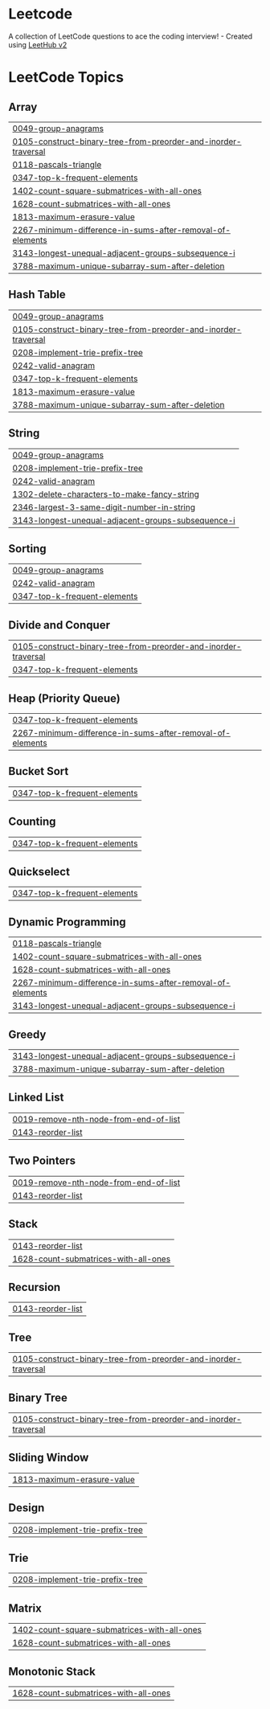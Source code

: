 # Leetcode
A collection of LeetCode questions to ace the coding interview! - Created using [LeetHub v2](https://github.com/arunbhardwaj/LeetHub-2.0)

<!---LeetCode Topics Start-->
# LeetCode Topics
## Array
|  |
| ------- |
| [0049-group-anagrams](https://github.com/nikhilraj-1/Leetcode/tree/master/0049-group-anagrams) |
| [0105-construct-binary-tree-from-preorder-and-inorder-traversal](https://github.com/nikhilraj-1/Leetcode/tree/master/0105-construct-binary-tree-from-preorder-and-inorder-traversal) |
| [0118-pascals-triangle](https://github.com/nikhilraj-1/Leetcode/tree/master/0118-pascals-triangle) |
| [0347-top-k-frequent-elements](https://github.com/nikhilraj-1/Leetcode/tree/master/0347-top-k-frequent-elements) |
| [1402-count-square-submatrices-with-all-ones](https://github.com/nikhilraj-1/Leetcode/tree/master/1402-count-square-submatrices-with-all-ones) |
| [1628-count-submatrices-with-all-ones](https://github.com/nikhilraj-1/Leetcode/tree/master/1628-count-submatrices-with-all-ones) |
| [1813-maximum-erasure-value](https://github.com/nikhilraj-1/Leetcode/tree/master/1813-maximum-erasure-value) |
| [2267-minimum-difference-in-sums-after-removal-of-elements](https://github.com/nikhilraj-1/Leetcode/tree/master/2267-minimum-difference-in-sums-after-removal-of-elements) |
| [3143-longest-unequal-adjacent-groups-subsequence-i](https://github.com/nikhilraj-1/Leetcode/tree/master/3143-longest-unequal-adjacent-groups-subsequence-i) |
| [3788-maximum-unique-subarray-sum-after-deletion](https://github.com/nikhilraj-1/Leetcode/tree/master/3788-maximum-unique-subarray-sum-after-deletion) |
## Hash Table
|  |
| ------- |
| [0049-group-anagrams](https://github.com/nikhilraj-1/Leetcode/tree/master/0049-group-anagrams) |
| [0105-construct-binary-tree-from-preorder-and-inorder-traversal](https://github.com/nikhilraj-1/Leetcode/tree/master/0105-construct-binary-tree-from-preorder-and-inorder-traversal) |
| [0208-implement-trie-prefix-tree](https://github.com/nikhilraj-1/Leetcode/tree/master/0208-implement-trie-prefix-tree) |
| [0242-valid-anagram](https://github.com/nikhilraj-1/Leetcode/tree/master/0242-valid-anagram) |
| [0347-top-k-frequent-elements](https://github.com/nikhilraj-1/Leetcode/tree/master/0347-top-k-frequent-elements) |
| [1813-maximum-erasure-value](https://github.com/nikhilraj-1/Leetcode/tree/master/1813-maximum-erasure-value) |
| [3788-maximum-unique-subarray-sum-after-deletion](https://github.com/nikhilraj-1/Leetcode/tree/master/3788-maximum-unique-subarray-sum-after-deletion) |
## String
|  |
| ------- |
| [0049-group-anagrams](https://github.com/nikhilraj-1/Leetcode/tree/master/0049-group-anagrams) |
| [0208-implement-trie-prefix-tree](https://github.com/nikhilraj-1/Leetcode/tree/master/0208-implement-trie-prefix-tree) |
| [0242-valid-anagram](https://github.com/nikhilraj-1/Leetcode/tree/master/0242-valid-anagram) |
| [1302-delete-characters-to-make-fancy-string](https://github.com/nikhilraj-1/Leetcode/tree/master/1302-delete-characters-to-make-fancy-string) |
| [2346-largest-3-same-digit-number-in-string](https://github.com/nikhilraj-1/Leetcode/tree/master/2346-largest-3-same-digit-number-in-string) |
| [3143-longest-unequal-adjacent-groups-subsequence-i](https://github.com/nikhilraj-1/Leetcode/tree/master/3143-longest-unequal-adjacent-groups-subsequence-i) |
## Sorting
|  |
| ------- |
| [0049-group-anagrams](https://github.com/nikhilraj-1/Leetcode/tree/master/0049-group-anagrams) |
| [0242-valid-anagram](https://github.com/nikhilraj-1/Leetcode/tree/master/0242-valid-anagram) |
| [0347-top-k-frequent-elements](https://github.com/nikhilraj-1/Leetcode/tree/master/0347-top-k-frequent-elements) |
## Divide and Conquer
|  |
| ------- |
| [0105-construct-binary-tree-from-preorder-and-inorder-traversal](https://github.com/nikhilraj-1/Leetcode/tree/master/0105-construct-binary-tree-from-preorder-and-inorder-traversal) |
| [0347-top-k-frequent-elements](https://github.com/nikhilraj-1/Leetcode/tree/master/0347-top-k-frequent-elements) |
## Heap (Priority Queue)
|  |
| ------- |
| [0347-top-k-frequent-elements](https://github.com/nikhilraj-1/Leetcode/tree/master/0347-top-k-frequent-elements) |
| [2267-minimum-difference-in-sums-after-removal-of-elements](https://github.com/nikhilraj-1/Leetcode/tree/master/2267-minimum-difference-in-sums-after-removal-of-elements) |
## Bucket Sort
|  |
| ------- |
| [0347-top-k-frequent-elements](https://github.com/nikhilraj-1/Leetcode/tree/master/0347-top-k-frequent-elements) |
## Counting
|  |
| ------- |
| [0347-top-k-frequent-elements](https://github.com/nikhilraj-1/Leetcode/tree/master/0347-top-k-frequent-elements) |
## Quickselect
|  |
| ------- |
| [0347-top-k-frequent-elements](https://github.com/nikhilraj-1/Leetcode/tree/master/0347-top-k-frequent-elements) |
## Dynamic Programming
|  |
| ------- |
| [0118-pascals-triangle](https://github.com/nikhilraj-1/Leetcode/tree/master/0118-pascals-triangle) |
| [1402-count-square-submatrices-with-all-ones](https://github.com/nikhilraj-1/Leetcode/tree/master/1402-count-square-submatrices-with-all-ones) |
| [1628-count-submatrices-with-all-ones](https://github.com/nikhilraj-1/Leetcode/tree/master/1628-count-submatrices-with-all-ones) |
| [2267-minimum-difference-in-sums-after-removal-of-elements](https://github.com/nikhilraj-1/Leetcode/tree/master/2267-minimum-difference-in-sums-after-removal-of-elements) |
| [3143-longest-unequal-adjacent-groups-subsequence-i](https://github.com/nikhilraj-1/Leetcode/tree/master/3143-longest-unequal-adjacent-groups-subsequence-i) |
## Greedy
|  |
| ------- |
| [3143-longest-unequal-adjacent-groups-subsequence-i](https://github.com/nikhilraj-1/Leetcode/tree/master/3143-longest-unequal-adjacent-groups-subsequence-i) |
| [3788-maximum-unique-subarray-sum-after-deletion](https://github.com/nikhilraj-1/Leetcode/tree/master/3788-maximum-unique-subarray-sum-after-deletion) |
## Linked List
|  |
| ------- |
| [0019-remove-nth-node-from-end-of-list](https://github.com/nikhilraj-1/Leetcode/tree/master/0019-remove-nth-node-from-end-of-list) |
| [0143-reorder-list](https://github.com/nikhilraj-1/Leetcode/tree/master/0143-reorder-list) |
## Two Pointers
|  |
| ------- |
| [0019-remove-nth-node-from-end-of-list](https://github.com/nikhilraj-1/Leetcode/tree/master/0019-remove-nth-node-from-end-of-list) |
| [0143-reorder-list](https://github.com/nikhilraj-1/Leetcode/tree/master/0143-reorder-list) |
## Stack
|  |
| ------- |
| [0143-reorder-list](https://github.com/nikhilraj-1/Leetcode/tree/master/0143-reorder-list) |
| [1628-count-submatrices-with-all-ones](https://github.com/nikhilraj-1/Leetcode/tree/master/1628-count-submatrices-with-all-ones) |
## Recursion
|  |
| ------- |
| [0143-reorder-list](https://github.com/nikhilraj-1/Leetcode/tree/master/0143-reorder-list) |
## Tree
|  |
| ------- |
| [0105-construct-binary-tree-from-preorder-and-inorder-traversal](https://github.com/nikhilraj-1/Leetcode/tree/master/0105-construct-binary-tree-from-preorder-and-inorder-traversal) |
## Binary Tree
|  |
| ------- |
| [0105-construct-binary-tree-from-preorder-and-inorder-traversal](https://github.com/nikhilraj-1/Leetcode/tree/master/0105-construct-binary-tree-from-preorder-and-inorder-traversal) |
## Sliding Window
|  |
| ------- |
| [1813-maximum-erasure-value](https://github.com/nikhilraj-1/Leetcode/tree/master/1813-maximum-erasure-value) |
## Design
|  |
| ------- |
| [0208-implement-trie-prefix-tree](https://github.com/nikhilraj-1/Leetcode/tree/master/0208-implement-trie-prefix-tree) |
## Trie
|  |
| ------- |
| [0208-implement-trie-prefix-tree](https://github.com/nikhilraj-1/Leetcode/tree/master/0208-implement-trie-prefix-tree) |
## Matrix
|  |
| ------- |
| [1402-count-square-submatrices-with-all-ones](https://github.com/nikhilraj-1/Leetcode/tree/master/1402-count-square-submatrices-with-all-ones) |
| [1628-count-submatrices-with-all-ones](https://github.com/nikhilraj-1/Leetcode/tree/master/1628-count-submatrices-with-all-ones) |
## Monotonic Stack
|  |
| ------- |
| [1628-count-submatrices-with-all-ones](https://github.com/nikhilraj-1/Leetcode/tree/master/1628-count-submatrices-with-all-ones) |
<!---LeetCode Topics End-->